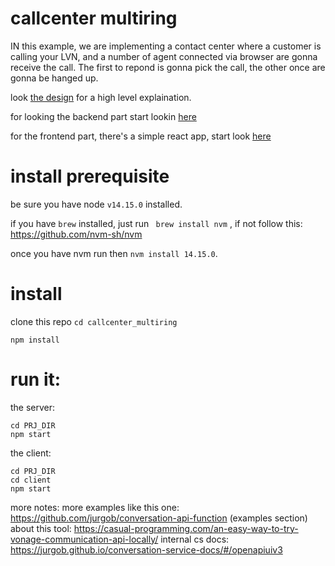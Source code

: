 
# callcenter multiring

IN this example, we are implementing a contact center where a customer is calling your LVN, and a number of agent connected via browser are gonna receive the call. 
The first to repond is gonna pick the call, the other once are gonna be hanged up. 

look [the design](DESIGN.md) for a high level explaination. 

for looking the backend part start lookin [here](https://github.com/jurgob/callcenter_multiring/blob/main/index.js#L240)

for the frontend part, there's a simple react app, start look [here](https://github.com/jurgob/callcenter_multiring/blob/main/client/src/containers/LoggedPage.js#L126)



# install prerequisite

be sure you have node `v14.15.0` installed. 

if you have `brew` installed, just run ` brew install nvm` , if not follow this: https://github.com/nvm-sh/nvm

once you have nvm run
then `nvm install 14.15.0`. 


# install

clone this repo
`cd callcenter_multiring`

`npm install`


# run it:

the server: 
```
cd PRJ_DIR
npm start
```

the client: 
```
cd PRJ_DIR
cd client
npm start
```

more notes: 
more examples like this one: https://github.com/jurgob/conversation-api-function (examples section)
about this tool: https://casual-programming.com/an-easy-way-to-try-vonage-communication-api-locally/
internal cs docs: https://jurgob.github.io/conversation-service-docs/#/openapiuiv3






